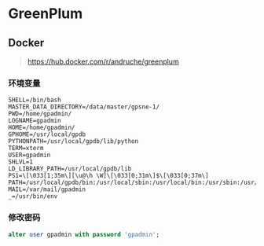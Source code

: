 # GreenPlum

## Docker

> https://hub.docker.com/r/andruche/greenplum

### 环境变量

```shell
SHELL=/bin/bash
MASTER_DATA_DIRECTORY=/data/master/gpsne-1/
PWD=/home/gpadmin/
LOGNAME=gpadmin
HOME=/home/gpadmin/
GPHOME=/usr/local/gpdb
PYTHONPATH=/usr/local/gpdb/lib/python
TERM=xterm
USER=gpadmin
SHLVL=1
LD_LIBRARY_PATH=/usr/local/gpdb/lib
PS1=\[\033[1;35m\][\u@\h \W]\[\033[0;31m\]$\[\033[0;37m\]
PATH=/usr/local/gpdb/bin:/usr/local/sbin:/usr/local/bin:/usr/sbin:/usr/bin:/sbin:/bin:/usr/games:/usr/local/games:/snap/bin
MAIL=/var/mail/gpadmin
_=/usr/bin/env
```

### 修改密码

```sql
alter user gpadmin with password 'gpadmin';
```
